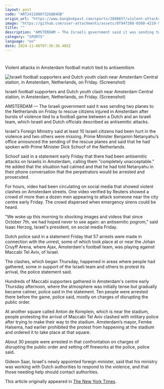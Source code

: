 ```yaml
---
layout: post
code: "ART2411080732GQB4OB"
origin_url: "https://www.bangkokpost.com/sports/2898657/violent-attacks-in-amsterdam-football-match-tied-to-antisemitism"
image: "https://github.com/user-attachments/assets/8f94f208-0580-4219-97c9-f0f8c5675566"
title: ""
description: "AMSTERDAM — The Israeli government said it was sending two planes to the Netherlands on Friday to rescue citizens injured in Amsterdam after bursts of violence tied to a football game between a Dutch and an Israeli team, which Israeli and Dutch officials described as antisemitic attacks."
category: "SPORTS"
language: "en"
date: 2024-11-08T07:36:36.405Z
---
```


# 

Violent attacks in Amsterdam football match tied to antisemitism

![Israeli football supporters and Dutch youth clash near Amsterdam Central station, in Amsterdam, Netherlands, on Friday. (Screenshot)](https://github.com/user-attachments/assets/bee3af1b-c93d-4643-9b51-d954e05128d8)

Israeli football supporters and Dutch youth clash near Amsterdam Central station, in Amsterdam, Netherlands, on Friday. (Screenshot)

AMSTERDAM — The Israeli government said it was sending two planes to the Netherlands on Friday to rescue citizens injured in Amsterdam after bursts of violence tied to a football game between a Dutch and an Israeli team, which Israeli and Dutch officials described as antisemitic attacks.

Israel's Foreign Ministry said at least 10 Israeli citizens had been hurt in the violence and two others were missing. Prime Minister Benjamin Netanyahu’s office announced the sending of the rescue planes and said that he had spoken with Prime Minister Dick Schoof of the Netherlands.

Schoof said in a statement early Friday that there had been antisemitic attacks on Israelis in Amsterdam, calling them "completely unacceptable." He added that the situation had calmed and that he had told Netanyahu in their phone conversation that the perpetrators would be arrested and prosecuted.

For hours, video had been circulating on social media that showed violent clashes on Amsterdam streets. One video verified by Reuters showed a crowd of more than a dozen men appearing to attack someone near the city centre early Friday. The crowd dispersed when emergency sirens could be heard.

"We woke up this morning to shocking images and videos that since October 7th, we had hoped never to see again: an antisemitic pogrom," said Isaac Herzog, Israel's president, on social media Friday.

Dutch police said in a statement Friday that 57 arrests were made in connection with the unrest, some of which took place at or near the Johan Cruyff Arena, where Ajax, Amsterdam's football team, was playing against Maccabi Tel Aviv, of Israel.

The clashes, which began Thursday, happened in areas where people had gathered, some in support of the Israeli team and others to protest its arrival, the police statement said.

Hundreds of Maccabi supporters gathered in Amsterdam's centre early Thursday afternoon, where the atmosphere was initially tense but gradually became calmer, police said in the statement. Ten people were arrested there before the game, police said, mostly on charges of disrupting the public order.

At another square called Anton de Komplein, which is near the stadium, people protesting the arrival of Maccabi Tel Aviv clashed with military police after trying to make their way to the stadium. Amsterdam’s mayor, Femke Halsema, had earlier prohibited the protest from happening at the stadium and ordered it to take place at that square.

About 30 people were arrested in that confrontation on charges of disrupting the public order and setting off fireworks at the police, police said.

Gideon Saar, Israel's newly appointed foreign minister, said that his ministry was working with Dutch authorities to respond to the violence, and that those needing help should contact authorities.

This article originally appeared in <a href="https://www.nytimes.com/2024/11/08/world/europe/amsterdam-israel-soccer-fans-attacked.html">The New York Times</a>.